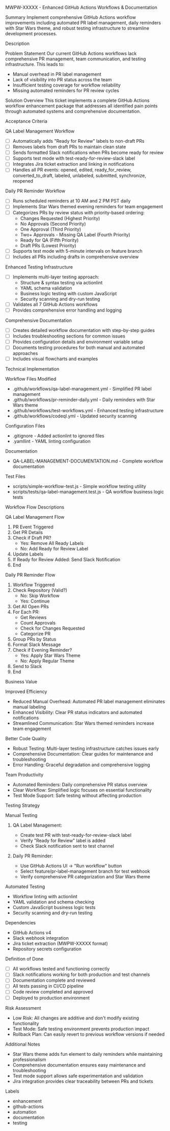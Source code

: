 MWPW-XXXXX - Enhanced GitHub Actions Workflows & Documentation

Summary
Implement comprehensive GitHub Actions workflow improvements including automated PR label management, daily reminders with Star Wars theme, and robust testing infrastructure to streamline development processes.

Description

Problem Statement
Our current GitHub Actions workflows lack comprehensive PR management, team communication, and testing infrastructure. This leads to:
* Manual overhead in PR label management
* Lack of visibility into PR status across the team
* Insufficient testing coverage for workflow reliability
* Missing automated reminders for PR review cycles

Solution Overview
This ticket implements a complete GitHub Actions workflow enhancement package that addresses all identified pain points through automated systems and comprehensive documentation.

Acceptance Criteria

QA Label Management Workflow
* [ ] Automatically adds "Ready for Review" labels to non-draft PRs
* [ ] Removes labels from draft PRs to maintain clean state
* [ ] Sends formatted Slack notifications when PRs become ready for review
* [ ] Supports test mode with test-ready-for-review-slack label
* [ ] Integrates Jira ticket extraction and linking in notifications
* [ ] Handles all PR events: opened, edited, ready_for_review, converted_to_draft, labeled, unlabeled, submitted, synchronize, reopened

Daily PR Reminder Workflow
* [ ] Runs scheduled reminders at 10 AM and 2 PM PST daily
* [ ] Implements Star Wars themed evening reminders for team engagement
* [ ] Categorizes PRs by review status with priority-based ordering:
  * Changes Requested (Highest Priority)
  * No Approvals (Second Priority)
  * One Approval (Third Priority)
  * Two+ Approvals - Missing QA Label (Fourth Priority)
  * Ready for QA (Fifth Priority)
  * Draft PRs (Lowest Priority)
* [ ] Supports test mode with 5-minute intervals on feature branch
* [ ] Includes all PRs including drafts in comprehensive overview

Enhanced Testing Infrastructure
* [ ] Implements multi-layer testing approach:
  * Structure & syntax testing via actionlint
  * YAML schema validation
  * Business logic testing with custom JavaScript
  * Security scanning and dry-run testing
* [ ] Validates all 7 GitHub Actions workflows
* [ ] Provides comprehensive error handling and logging

Comprehensive Documentation
* [ ] Creates detailed workflow documentation with step-by-step guides
* [ ] Includes troubleshooting sections for common issues
* [ ] Provides configuration details and environment variable setup
* [ ] Documents testing procedures for both manual and automated approaches
* [ ] Includes visual flowcharts and examples

Technical Implementation

Workflow Files Modified
* .github/workflows/qa-label-management.yml - Simplified PR label management
* .github/workflows/pr-reminder-daily.yml - Daily reminders with Star Wars theme
* .github/workflows/test-workflows.yml - Enhanced testing infrastructure
* .github/workflows/codeql.yml - Updated security scanning

Configuration Files
* .gitignore - Added actionlint to ignored files
* .yamllint - YAML linting configuration

Documentation
* QA-LABEL-MANAGEMENT-DOCUMENTATION.md - Complete workflow documentation

Test Files
* scripts/simple-workflow-test.js - Simple workflow testing utility
* scripts/tests/qa-label-management.test.js - QA workflow business logic tests

Workflow Flow Descriptions

QA Label Management Flow
1. PR Event Triggered
2. Get PR Details
3. Check if Draft PR?
   * Yes: Remove All Ready Labels
   * No: Add Ready for Review Label
4. Update Labels
5. If Ready for Review Added: Send Slack Notification
6. End

Daily PR Reminder Flow
1. Workflow Triggered
2. Check Repository (Valid?)
   * No: Skip Workflow
   * Yes: Continue
3. Get All Open PRs
4. For Each PR:
   * Get Reviews
   * Count Approvals
   * Check for Changes Requested
   * Categorize PR
5. Group PRs by Status
6. Format Slack Message
7. Check if Evening Reminder?
   * Yes: Apply Star Wars Theme
   * No: Apply Regular Theme
8. Send to Slack
9. End

Business Value

Improved Efficiency
* Reduced Manual Overhead: Automated PR label management eliminates manual labeling
* Enhanced Visibility: Clear PR status indicators and automated notifications
* Streamlined Communication: Star Wars themed reminders increase team engagement

Better Code Quality
* Robust Testing: Multi-layer testing infrastructure catches issues early
* Comprehensive Documentation: Clear guides for maintenance and troubleshooting
* Error Handling: Graceful degradation and comprehensive logging

Team Productivity
* Automated Reminders: Daily comprehensive PR status overview
* Clear Workflow: Simplified logic focuses on essential functionality
* Test Mode Support: Safe testing without affecting production

Testing Strategy

Manual Testing
1. QA Label Management:
   * Create test PR with test-ready-for-review-slack label
   * Verify "Ready for Review" label is added
   * Check Slack notification sent to test channel

2. Daily PR Reminder:
   * Use GitHub Actions UI → "Run workflow" button
   * Select feature/pr-label-management branch for test webhook
   * Verify comprehensive PR categorization and Star Wars theme

Automated Testing
* Workflow linting with actionlint
* YAML validation and schema checking
* Custom JavaScript business logic tests
* Security scanning and dry-run testing

Dependencies
* GitHub Actions v4
* Slack webhook integration
* Jira ticket extraction (MWPW-XXXXX format)
* Repository secrets configuration

Definition of Done
* [ ] All workflows tested and functioning correctly
* [ ] Slack notifications working for both production and test channels
* [ ] Documentation complete and reviewed
* [ ] All tests passing in CI/CD pipeline
* [ ] Code review completed and approved
* [ ] Deployed to production environment

Risk Assessment
* Low Risk: All changes are additive and don't modify existing functionality
* Test Mode: Safe testing environment prevents production impact
* Rollback Plan: Can easily revert to previous workflow versions if needed

Additional Notes
* Star Wars theme adds fun element to daily reminders while maintaining professionalism
* Comprehensive documentation ensures easy maintenance and troubleshooting
* Test mode support allows safe experimentation and validation
* Jira integration provides clear traceability between PRs and tickets

Labels
* enhancement
* github-actions
* automation
* documentation
* testing

